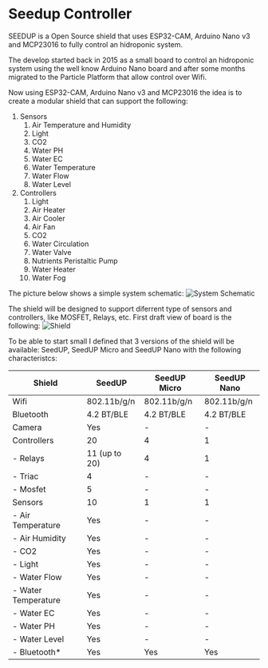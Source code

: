# Seedup Controller
SEEDUP is a Open Source shield that uses ESP32-CAM, Arduino Nano v3 and MCP23016 to fully control an hidroponic system.

The develop started back in 2015 as a small board to control an hidroponic system using the well know Arduino Nano board and after some months migrated to the Particle Platform that allow control over Wifi.

Now using ESP32-CAM, Arduino Nano v3 and MCP23016 the idea is to create a modular shield that can support the following:

1. Sensors
    1. Air Temperature and Humidity
    2. Light
    3. CO2
    4. Water PH
    5. Water EC
    6. Water Temperature
    7. Water Flow
    8. Water Level
2. Controllers
    1. Light
    2. Air Heater
    3. Air Cooler
    4. Air Fan
    5. CO2
    6. Water Circulation
    7. Water Valve
    8. Nutrients Peristaltic Pump
    9. Water Heater 
    10. Water Fog

The picture below shows a simple system schematic:
 ![System Schematic](/seedup.controller/images/schematic.PNG "SEEDUP Controller System Schematic")

The shield will be designed to support diferrent type of sensors and controllers, like MOSFET, Relays, etc. First draft view of board is the following:
 ![Shield](/seedup.controller/images/seedup-board-v1.PNG "SEEDUP Board")

To be able to start small I defined that 3 versions of the shield will be available: SeedUP, SeedUP Micro and SeedUP Nano with the following characteristcs:

Shield | SeedUP | SeedUP Micro | SeedUP Nano
------ | ------ | ------------ | -----------
Wifi | 802.11b/g/n | 802.11b/g/n | 802.11b/g/n
Bluetooth | 4.2 BT/BLE | 4.2 BT/BLE | 4.2 BT/BLE
Camera | Yes | - | -
Controllers | 20 | 4 | 1
- Relays | 11 (up to 20) | 4 | 1
- Triac | 4 | - | -
- Mosfet | 5 | - | -
Sensors | 10 | 1 | 1
- Air Temperature | Yes | - | -
- Air Humidity | Yes | - | -
- CO2 | Yes | - | -
- Light | Yes | - | -
- Water Flow | Yes | - | -
- Water Temperature | Yes | - | -
- Water EC | Yes | - | -
- Water PH | Yes | - | -
- Water Level | Yes | - | -
- Bluetooth* | Yes | Yes | Yes
